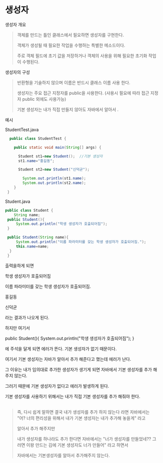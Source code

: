 # 생성자 

생성자 개요 

> 객체를 만드는 틀인 클래스에서 필요하면 생성자를 구현한다.
> 
> 객체가 생성될 때 필요한 작업을 수행하는 특별한 메소드이다.
> 
> 주로 객체 필드에 초기 값을 저장하거나 객체의 사용을 위해 필요한 초기화 작업이 수행된다.

생성자의 구성 

> 반환형을 기술하지 않으며 이름은 반드시 클래스 이름 사용 한다.
> 
>  생성자는 주요 접근 지정자를 public을 사용한다. (사용시 필요에 따라 접근 지정자 public 외에도 사용가능)
>  
>  기본 생성자는 내가 직접 만들지 않아도 자바에서 알아서 .

예시 

StudentTest.java 

``` java 
  public class StudentTest {

    public static void main(String[] args) {

      Student st1=new Student();  //기본 생성자
      st1.name="홍길동";

      Student st2=new Student("신덕균");

        System.out.println(st1.name);
        System.out.println(st2.name);
    }
 }
```
Student.java

```java
public class Student {
    String name;
 public Student(){
     System.out.println("학생 생성자가 호출되어짐");
 }

 public Student(String name){
     System.out.println("이름 파라미터를 갖는 학생 생성자가 호출되어짐.");
     this.name=name;
  }
 }
```

출력을하게 되면 

학생 생성자가 호출되어짐

이름 파라미터를 갖는 학생 생성자가 호출되어짐.

홍길동

신덕균

라는 결과가 나오게 된다. 

하지만 여기서 

 public Student(){
     System.out.println("학생 생성자가 호출되어짐");
 }
 
 에 주석을 달게 되면 에러가 뜬다. 기본 생성자가 없기 때문이다. 
 
 여기서 기본 생성자는 자바가 알아서 추가 해준다고 했는데 에러가 난다. 
 
 그 이유는 내가 임의대로 추가한 생성자가 생기게 되면 자바에서 기본 생성자를 추가 해 주지 않는다. 
 
 그러기 때문에 기본 생성자가  없다고 에러가 발생하게 된다.
 
 기본 생성자를 사용하기 위해서는 내가 직접 기본 생성자를 추가 해줘야 한다.
 <br>
 <br>
 
 > 즉, 다시 쉽게 말하면 결국 내가 생성자를 추가 하지 않는다 라면 자바에서는 "어? 너의 편리성을 위해서 내가 기본 생성자는 내가 추가해 놓을게" 라고 
 > 
 > 알아서 추가 해주지만 
 > 
 > 내가 생성자를 하나라도 추가 한다면 자바에서는 "너가 생성자를 만들었네?? 그러면 이왕 만드는 김에 기본 생성자도 너가 만들어" 라고 하면서 
 > 
 > 자바에서는 기본생성자를 알아서 추가해주지 않는다.

